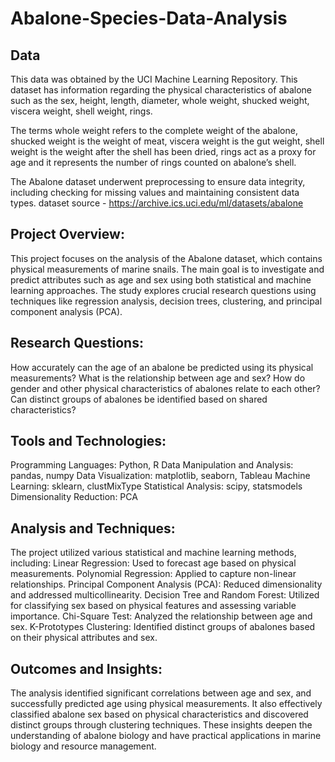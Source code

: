 # Abalone-Species-Data-Analysis

## Data 
This data was obtained by the UCI Machine Learning Repository. This dataset has information regarding the physical characteristics of abalone such as the sex, height, length, diameter, whole weight, shucked weight, viscera weight, shell weight, rings. 

The terms whole weight refers to the complete weight of the abalone, shucked weight is the weight of meat, viscera weight is the gut weight, shell weight is the weight after the shell has been dried, rings act as a proxy for age and it represents the number of rings counted on abalone’s shell.

The Abalone dataset underwent preprocessing to ensure data integrity, including checking for missing values and maintaining consistent data types. 
dataset source - https://archive.ics.uci.edu/ml/datasets/abalone


## Project Overview:

This project focuses on the analysis of the Abalone dataset, which contains physical measurements of marine snails. The main goal is to investigate and predict attributes such as age and sex using both statistical and machine learning approaches. The study explores crucial research questions using techniques like regression analysis, decision trees, clustering, and principal component analysis (PCA).

## Research Questions:

How accurately can the age of an abalone be predicted using its physical measurements?
What is the relationship between age and sex?
How do gender and other physical characteristics of abalones relate to each other?
Can distinct groups of abalones be identified based on shared characteristics?

## Tools and Technologies:
Programming Languages: Python, R
Data Manipulation and Analysis: pandas, numpy
Data Visualization: matplotlib, seaborn, Tableau
Machine Learning: sklearn, clustMixType
Statistical Analysis: scipy, statsmodels
Dimensionality Reduction: PCA

## Analysis and Techniques:
The project utilized various statistical and machine learning methods, including:
Linear Regression: Used to forecast age based on physical measurements.
Polynomial Regression: Applied to capture non-linear relationships.
Principal Component Analysis (PCA): Reduced dimensionality and addressed multicollinearity.
Decision Tree and Random Forest: Utilized for classifying sex based on physical features and assessing variable importance.
Chi-Square Test: Analyzed the relationship between age and sex.
K-Prototypes Clustering: Identified distinct groups of abalones based on their physical attributes and sex.

## Outcomes and Insights:
The analysis identified significant correlations between age and sex, and successfully predicted age using physical measurements. It also effectively classified abalone sex based on physical characteristics and discovered distinct groups through clustering techniques. These insights deepen the understanding of abalone biology and have practical applications in marine biology and resource management.
